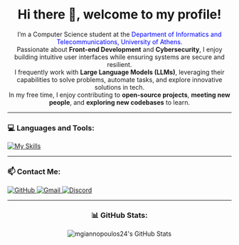<h1 align="center">Hi there 👋, welcome to my profile!</h1>

<p align="center"> I’m a Computer Science student at the <a href="https://www.di.uoa.gr/" target="_blank" rel="noreferrer" style="color: blue; text-decoration: none;">Department of Informatics and Telecommunications, University of Athens</a>. <br> Passionate about <strong>Front-end Development</strong> and <strong>Cybersecurity</strong>, I enjoy building intuitive user interfaces while ensuring systems are secure and resilient. <br> I frequently work with <strong>Large Language Models (LLMs)</strong>, leveraging their capabilities to solve problems, automate tasks, and explore innovative solutions in tech. <br> In my free time, I enjoy contributing to <strong>open-source projects</strong>, <strong>meeting new people</strong>, and <strong>exploring new codebases</strong> to learn.</p>

---

<h3 align="left">💻 Languages and Tools:</h3>

[![My Skills](https://skillicons.dev/icons?i=c,cpp,python,html,css,js,ts,react,tailwind,bootstrap,docker,bash,powershell)](https://skillicons.dev)

---

<h3 align="left">📫 Contact Me:</h3>
<a href="https://github.com/mgiannopoulos24" target="_blank" rel="noreferrer">
  <img src="https://skillicons.dev/icons?i=github" alt="GitHub"/>
</a>
<a href="mailto:itzyoboifire111@gmail.com" target="_blank" rel="noreferrer">
  <img src="https://skillicons.dev/icons?i=gmail" alt="Gmail"/>
</a>
<a href="https://discordapp.com/users/DeathwishXXIV#2271" target="_blank" rel="noreferrer">
  <img src="https://skillicons.dev/icons?i=discord" alt="Discord"/>
</a>

---

<h3 align="center">📊 GitHub Stats:</h3>
<p align="center">
  <img src="https://github-readme-stats.vercel.app/api?username=mgiannopoulos24&show_icons=true&locale=en" alt="mgiannopoulos24's GitHub Stats" />
</p>
